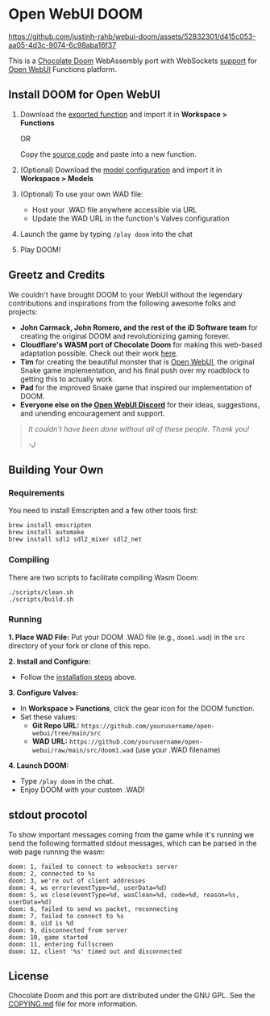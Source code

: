 # Open WebUI DOOM

https://github.com/justinh-rahb/webui-doom/assets/52832301/d415c053-aa05-4d3c-9074-6c98aba16f37

This is a [Chocolate Doom][1] WebAssembly port with WebSockets [support][4] for [Open WebUI](https://github.com/open-webui/open-webui) Functions platform.

## Install DOOM for Open WebUI

1. Download the [exported function](function-doom_pipeline.json) and import it in **Workspace > Functions**

   OR

   Copy the [source code](function_doom_pipeline.py) and paste into a new function.

2. (Optional) Download the [model configuration](model-DOOM_latest.json) and import it in **Workspace > Models**

3. (Optional) To use your own WAD file:
   - Host your .WAD file anywhere accessible via URL
   - Update the WAD URL in the function's Valves configuration

4. Launch the game by typing `/play doom` into the chat

5. Play DOOM!

## Greetz and Credits

We couldn't have brought DOOM to your WebUI without the legendary contributions and inspirations from the following awesome folks and projects:

- **John Carmack, John Romero, and the rest of the iD Software team** for creating the original DOOM and revolutionizing gaming forever.
- **Cloudflare's WASM port of Chocolate Doom** for making this web-based adaptation possible. Check out their work [here](https://github.com/cloudflare/doom-wasm).
- **Tim** for creating the beautiful monster that is [Open WebUI](http://github.com/open-webui/open-webui), the original Snake game implementation, and his final push over my roadblock to getting this to actually work.
- **Pad** for the improved Snake game that inspired our implementation of DOOM.
- **Everyone else on the [Open WebUI Discord](https://discord.gg/5rJgQTnV4s)** for their ideas, suggestions, and unending encouragement and support.

> *It couldn't have been done without all of these people. Thank you!*
>
> *-J*

## Building Your Own

### Requirements

You need to install Emscripten and a few other tools first:

```
brew install emscripten
brew install automake
brew install sdl2 sdl2_mixer sdl2_net
```

### Compiling

There are two scripts to facilitate compiling Wasm Doom:

```
./scripts/clean.sh
./scripts/build.sh
```

### Running

**1. Place WAD File:** Put your DOOM .WAD file (e.g., `doom1.wad`) in the `src` directory of your fork or clone of this repo.

**2. Install and Configure:**
   * Follow the [installation steps](#install-doom-for-open-webui) above.

**3. Configure Valves:**
   * In **Workspace > Functions**, click the gear icon for the DOOM function.
   * Set these values:
     - **Git Repo URL:** `https://github.com/yourusername/open-webui/tree/main/src`
     - **WAD URL:** `https://github.com/yourusername/open-webui/raw/main/src/doom1.wad` (use your .WAD filename)

**4. Launch DOOM:**
   * Type `/play doom` in the chat.
   * Enjoy DOOM with your custom .WAD!

## stdout procotol

To show important messages coming from the game while it's running we send the following formatted stdout messages, which can be parsed in the web page running the wasm:

```
doom: 1, failed to connect to websockets server
doom: 2, connected to %s
doom: 3, we're out of client addresses
doom: 4, ws error(eventType=%d, userData=%d)
doom: 5, ws close(eventType=%d, wasClean=%d, code=%d, reason=%s, userData=%d)
doom: 6, failed to send ws packet, reconnecting
doom: 7, failed to connect to %s
doom: 8, uid is %d
doom: 9, disconnected from server
doom: 10, game started
doom: 11, entering fullscreen
doom: 12, client '%s' timed out and disconnected
```

## License

Chocolate Doom and this port are distributed under the GNU GPL. See the [COPYING.md](COPYING.md) file for more information.

[1]: https://github.com/chocolate-doom/chocolate-doom
[2]: https://emscripten.org/
[3]: https://doomwiki.org/wiki/DOOM1.WAD
[4]: src/net_websockets.c
[5]: https://silentspacemarine.com
[6]: src/index.html
[7]: https://blog.cloudflare.com/doom-multiplayer-workers
[8]: https://github.com/cloudflare/doom-workers
[9]: src
